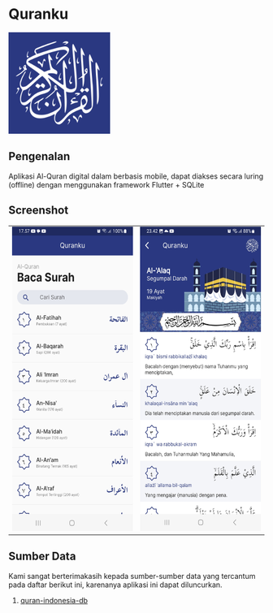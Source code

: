 # Quranku
<img src="assets/image/logo_quranku.png" height="200"><br>


## Pengenalan

Aplikasi Al-Quran digital dalam berbasis mobile, dapat diakses secara luring (offline) dengan menggunakan framework Flutter + SQLite

## Screenshot
<table>
  <tr>
    <td><img src="assets/image/ss_home.jpg" height="600"></td>
    <td><img src="assets/image/ss_bacasurah.jpg" height="600"></td>
  </tr>
</table>

## Sumber Data

Kami sangat berterimakasih kepada sumber-sumber data yang tercantum pada daftar berikut ini, karenanya aplikasi ini dapat diluncurkan.

1. <a href="https://github.com/sinoridha/quran-indonesia-db" target="_blank">quran-indonesia-db</a>
